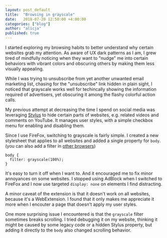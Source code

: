 ```yaml
---
layout: post_default
title:  "Browsing in grayscale"
date:   2018-07-20 12:50:00 +4:00:00
categories: ["blog"]
author: "alicja"
published: true
---
```

I started exploring my browsing habits to better understand why certain websites grab my attention.
As aware of UX dark patterns as I am, I grew tired of mindfully noticing when they want to "nudge" 
me into certain behaviors with vibrant colors and obscuring others by making them less visually
appealing.

While I was trying to unsubscribe from yet another unwanted email marketing list, chasing for the 
"unsubscribe" link hidden in plain sight, I noticed that grayscale works well for techincally showing the 
information required of advertisers, yet obscuring it among the flashy colorful action calls. 

My previous attempt at decreasing the time I spend on social media was leveraging [Stylus](https://addons.mozilla.org/en-US/firefox/addon/styl-us/)
to hide certain parts of websites, e.g. related videos and comments on YouTube. It manages user styles, 
with a simple checkbox menu for enabling and disabling them.

Since I use FireFox, switching to grayscale is fairly simple. I created a new stylesheet that applies to 
all websites and added a single property for `body`. (you can also add a filter in [other browsers](https://superuser.com/questions/330830/how-to-turn-web-pages-in-browser-into-black-white-grayscale))

```
body {
  filter: grayscale(100%);
}
```

It's easy to turn it off when I want to. And it encouraged me to fix minor annoyances on some websites. 
I stopped using AdBlock when I switched to FireFox and I now use targeted `display: none` on elements 
I find distracting.

A minor caveat of the extension is that it doesn't work on all websites, because it's a WebExtension. 
I found that it only makes me appreciate it more when I encouter a page that doesn't apply my user 
styles. 

One more surprising issue I encountered is that the `grayscale` filter sometimes breaks scrolling. I tried 
debugging it on my website, thinking it might be caused by some legacy code or a hidden Stylus property, 
but adding it directly to the `body` also changed scrolling behavior.
